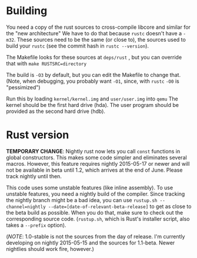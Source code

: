 # Building
You need a copy of the rust sources to cross-compile libcore and
similar for the "new architecture" We have to do that because `rustc`
doesn't have a `-m32`. These sources need to be the same (or close
to), the sources used to build your `rustc` (see the commit hash in
`rustc --version`).

The Makefile looks for these sources at `deps/rust` , but you can
override that with `make RUSTSRC=directory`

The build is `-O3` by default, but you can edit the Makefile to change
that. (Note, when debugging, you probably want `-O1`, since, with
`rustc` `-O0` is "pessimized")

Run this by loading `kernel/kernel.img` and `user/user.img` into `qemu`
The kernel should be the first hard drive (hda).
The user program should be provided as the second hard drive (hdb).

# Rust version

**TEMPORARY CHANGE**: Nightly rust now lets you call `const` functions
in global constructors. This makes some code simpler and eliminates
several macros. However, this feature requires nightly 2015-05-17 or
newer and will not be available in beta until 1.2, which arrives at
the end of June. Please track nightly until then.

This code uses some unstable features (like inline assembly). To use
unstable features, you need a nightly build of the compiler. Since
tracking the nightly branch might be a bad idea, you can use
`rustup.sh --channel=nightly --date=[date-of-relevant-beta-release]`
to get as close to the beta build as possible. When you do that,
make sure to check out the corresponding source code. (`rustup.sh`,
which is Rust's installer script, also takes a `--prefix` option).

(*NOTE*: 1.0-stable is not the sources from the day of release.
I'm currently developing on nightly 2015-05-15 and the sources for
1.1-beta. Newer nightlies should work fire, however.)
